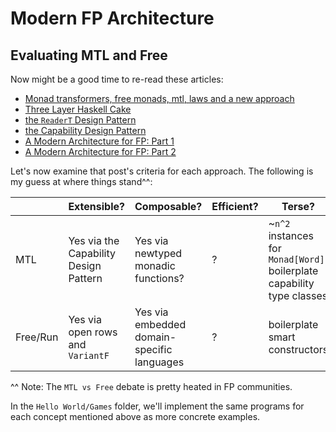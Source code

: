 # Modern FP Architecture

## Evaluating MTL and Free

Now might be a good time to re-read these articles:
- [Monad transformers, free monads, mtl, laws and a new approach](https://ocharles.org.uk/posts/2016-01-26-transformers-free-monads-mtl-laws.html)
- [Three Layer Haskell Cake](https://www.parsonsmatt.org/2018/03/22/three_layer_haskell_cake.html)
- [the `ReaderT` Design Pattern](https://www.fpcomplete.com/blog/2017/06/readert-design-pattern)
- [the Capability Design Pattern](https://www.tweag.io/posts/2018-10-04-capability.html)
- [A Modern Architecture for FP: Part 1](http://degoes.net/articles/modern-fp)
- [A Modern Architecture for FP: Part 2](http://degoes.net/articles/modern-fp-part-2)

Let's now examine that post's criteria for each approach. The following is my guess at where things stand^^:

| | Extensible? | Composable? | Efficient? | Terse? | Inferrable?
| - | - | - | - | - | - |
| MTL | Yes via the Capability Design Pattern | Yes via newtyped monadic functions? | ? | ~`n^2` instances for `Monad[Word]`<br>boilerplate capability type classes | ? |
| Free/Run | Yes via open rows and `VariantF` | Yes via embedded domain-specific languages | ? | boilerplate smart constructors | ? |

^^ Note: The `MTL vs Free` debate is pretty heated in FP communities.

In the `Hello World/Games` folder, we'll implement the same programs for each concept mentioned above as more concrete examples.
